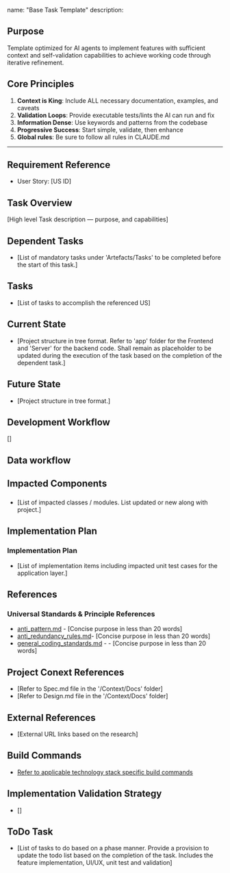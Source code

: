 name: "Base Task Template"
description: 

## Purpose
Template optimized for AI agents to implement features with sufficient context and self-validation capabilities to achieve working code through iterative refinement.

## Core Principles
1. **Context is King**: Include ALL necessary documentation, examples, and caveats
2. **Validation Loops**: Provide executable tests/lints the AI can run and fix
3. **Information Dense**: Use keywords and patterns from the codebase
4. **Progressive Success**: Start simple, validate, then enhance
5. **Global rules**: Be sure to follow all rules in CLAUDE.md

---

## Requirement Reference
- User Story: [US ID]

## Task Overview
[High level Task description — purpose, and capabilities]

## Dependent Tasks
- [List of mandatory tasks under 'Artefacts/Tasks' to be completed before the start of this task.]

## Tasks
- [List of tasks to accomplish the referenced US]

## Current State
- [Project structure in tree format. Refer to 'app' folder for the Frontend and 'Server' for the backend code. Shall remain as placeholder to be updated during the execution of the task based on the completion of the dependent task.]

## Future State
- [Project structure in tree format.]

## Development Workflow
[]

## Data workflow

## Impacted Components
### <Tech Stack Layer> 
- [List of impacted classes / modules. List updated or new along with project.]

## Implementation Plan
### <Tech Stack Layer> Implementation Plan
- [List of implementation items including impacted unit test cases for the application layer.]


## References

### Universal Standards & Principle References
- [anti_pattern.md](../References/Gotchas/anti_patterns.md) - [Concise purpose in less than 20 words]
- [anti_redundancy_rules.md](../References/Gotchas/anti_redundancy_rules.md)- [Concise purpose in less than 20 words]
- [general_coding_standards.md](../References/Gotchas/general_coding_standards.md) - - [Concise purpose in less than 20 words]

## Project Conext References
- [Refer to Spec.md file in the '/Context/Docs' folder]
- [Refer to Design.md file in the '/Context/Docs' folder]

## External References
- [External URL links based on the research]

## Build Commands
- [Refer to applicable technology stack specific build commands](../References/Build/)

## Implementation Validation Strategy
- []

## ToDo Task
- [List of tasks to do based on a phase manner. Provide a provision to update the todo list based on the completion of the task. Includes the feature implementation, UI/UX, unit test and validation]